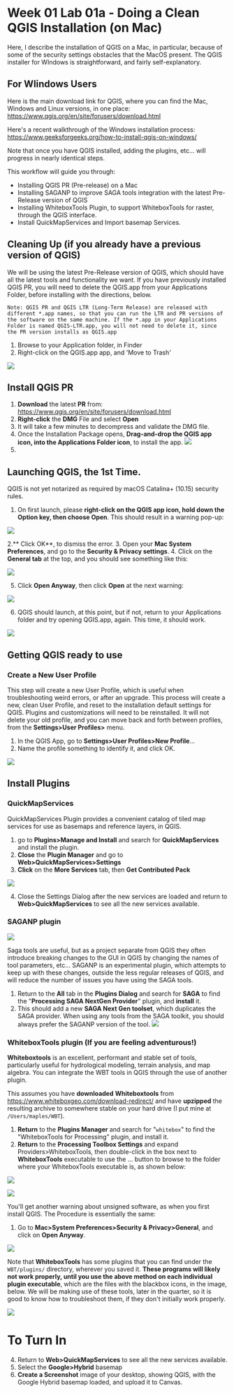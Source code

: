 # Week 01 Lab 01a - Doing a Clean QGIS Installation (on Mac)

Here, I describe the installation of QGIS on a Mac, in particular, because of some of the security settings obstacles that the MacOS present. The QGIS installer for WIndows is straightforward, and fairly self-explanatory.

## For WIindows Users
Here is the main download link for QGIS, where you can find the Mac, Windows and Linux versions, in one place:  
https://www.qgis.org/en/site/forusers/download.html

Here's a recent walkthrough of the Windows installation process:  
https://www.geeksforgeeks.org/how-to-install-qgis-on-windows/


Note that once you have QGIS installed, adding the plugins, etc... will progress in nearly identical steps.

This workflow will guide you through:

* Installing QGIS PR (Pre-release) on a Mac
* Installing SAGANP to improve SAGA tools integration with the latest Pre-Release version of QGIS
* Installing WhiteboxTools Plugin, to support WhiteboxTools for raster, through the QGIS interface.
* Install QuickMapServices and Import basemap Services.

## Cleaning Up (if you already have a previous version of QGIS)

We will be using the latest Pre-Release version of QGIS, which should have all the latest tools and functionality we want. If you have previously installed QGIS PR, you will need to delete the QGIS.app from your Applications Folder, before installing with the directions, below.

`Note: QGIS PR and QGIS LTR (Long-Term Release) are released with different *.app names, so that you can run the LTR and PR versions of the software on the same machine. If the *.app in your Applications Folder is named QGIS-LTR.app, you will not need to delete it, since the PR version installs as QGIS.app`


1. Browse to your Application folder, in Finder
2. Right-click on the QGIS.app app, and 'Move to Trash'

![](images/CleanQGISInstallationforMac-4d0f9f91.png)


## Install QGIS PR

1. **Download** the latest **PR** from: https://www.qgis.org/en/site/forusers/download.html
2. **Right-click** the **DMG** File and select **Open**
3. It will take a few minutes to decompress and validate the DMG file.
4. Once the Installation Package opens, **Drag-and-drop the QGIS app icon, into the Applications Folder icon**, to install the app.
![](images/CleanQGISInstallationforMac-71de0185.png)
5.

## Launching QGIS, the 1st Time.

QGIS is not yet notarized as required by macOS Catalina+ (10.15) security rules.
1. On first launch, please **right-click on the QGIS app icon, hold down the Option key, then choose Open**. This should result in a warning pop-up:

![](images/CleanQGISInstallationforMac-9939f1f0.png)

2.** Click OK**, to dismiss the error.
3. Open your **Mac System Preferences**, and go to the **Security & Privacy settings**.
4. Click on the **General tab** at the top, and you should see something like this:

![](images/CleanQGISInstallationforMac-d49a655c.png)

5. Click **Open Anyway**, then click **Open** at the next warning:

![](images/CleanQGISInstallationforMac-e1f199b4.png)

6. QGIS should launch, at this point, but if not, return to your Applications folder and try opening QGIS.app, again. This time, it should work.

![](images/CleanQGISInstallationforMac-ed229237.png)

## Getting QGIS ready to use

### Create a New User Profile

This step will create a new User Profile, which is  useful when troubleshooting weird errors, or after an upgrade. This process will create a new, clean User Profile, and reset to the installation default settings for QGIS. Plugins and customizations will need to be reinstalled. It will not delete your old profile, and you can move back and forth between profiles, from the **Settings>User Profiles>** menu.

1. In the QGIS App, go to **Settings>User Profiles>New Profile**...
2. Name the profile something to identify it,  and click OK.

![](images/CleanQGISInstallationforMac-7d8fffc6.png)

## Install Plugins

### QuickMapServices

QuickMapServices Plugin provides a convenient catalog of tiled map services for use as basemaps and reference layers, in QGIS.

1. go to **Plugins>Manage and Install** and search for **QuickMapServices** and install the plugin.
2. **Close** the **Plugin Manager** and go to **Web>QuickMapServices>Settings**
3. **Click** on the **More Services** tab, then **Get Contributed Pack**


![](images/CleanQGISInstallationforMac-c46e4e28.png)

4. Close the Settings Dialog after the new services are loaded and return to **Web>QuickMapServices** to see all the new services available.

### SAGANP plugin

![](images/CleanQGISInstallationforMac-f09e68a8.png)

Saga tools are useful, but as a project separate from QGIS they often introduce breaking changes to the GUI in QGIS by changing the names of tool parameters, etc... SAGANP is an experimental plugin, which attempts to keep up with these changes, outside the less regular releases of QGIS, and will reduce the number of issues you have using the SAGA tools.

1. Return to the **All** tab in the **Plugins Dialog** and search for **SAGA** to find the "**Processing SAGA NextGen Provider**" plugin, and **install** it.
2. This should add a new **SAGA Next Gen toolset**, which duplicates the SAGA provider. When using any tools from the SAGA toolkit, you should always prefer the SAGANP version of the tool.
![](./images/CleanQGISInstallationforMac-3bc5b422.png)

### WhiteboxTools plugin (If you are feeling adventurous!)

**Whiteboxtools** is an excellent, performant and stable set of tools, particularly useful for hydrological modeling, terrain analysis, and map algebra. You can integrate the WBT tools in QGIS through the use of another plugin.

This assumes you have **downloaded** **Whiteboxtools** from https://www.whiteboxgeo.com/download-redirect/ and have **upzipped** the resulting archive to somewhere stable on your hard drive (I put mine at `/Users/maples/WBT`).

1. **Return** to the **Plugins Manager** and search for "`whitebox`" to find the "WhiteboxTools for Processing" plugin, and install it.
2. **Return** to the **Processing Toolbox Settings** and expand  Providers>WhiteboxTools, then double-click in the box next to **WhiteboxTools** executable to use the ... button to browse to the folder where your WhiteboxTools executable is, as shown below:  

![](images/CleanQGISInstallationforMac-7ec82a0a.png)

![](images/CleanQGISInstallationforMac-80320468.png)

You'll get another warning about unsigned software, as when you first install QGIS. The Procedure is essentially the same:

1. Go to **Mac>System Preferences>Security & Privacy>General**, and click on **Open Anyway**.

![](images/CleanQGISInstallationforMac-e958c013.png)

Note that **WhiteboxTools** has some plugins that you can find under the `WBT/plugins/` directory, wherever you saved it. **These programs will likely not work properly, until you use the above method on each individual plugin executable**, which are the files with the blackbox icons, in the image, below. We will be making use of these tools, later in the quarter, so it is good to know how to troubleshoot them, if they don't initially work properly.

![](images/CleanQGISInstallationforMac-9ea369b3.png)

# To Turn In

4. Return to **Web>QuickMapServices** to see all the new services available.
5. Select the **Google>Hybrid** basemap
6. **Create a Screenshot** image of your desktop, showing QGIS, with the Google Hybrid basemap loaded, and upload it to Canvas.
